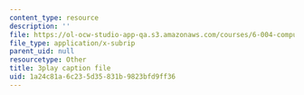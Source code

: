 ```yaml
---
content_type: resource
description: ''
file: https://ol-ocw-studio-app-qa.s3.amazonaws.com/courses/6-004-computation-structures-spring-2017/1a24c81a6c235d35831b9823bfd9ff36_Y_PNOmL_yqY.vtt
file_type: application/x-subrip
parent_uid: null
resourcetype: Other
title: 3play caption file
uid: 1a24c81a-6c23-5d35-831b-9823bfd9ff36
---
```

